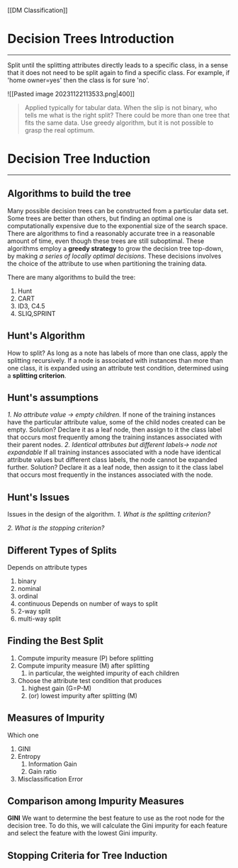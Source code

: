 [[DM Classification]]

# Decision Trees Introduction
---
Split until the splitting attributes directly leads to a specific class, in a sense that it does not need to be split again to find a specific class.
For example, if 'home owner=yes' then the class is for sure 'no'.

![[Pasted image 20231122113533.png|400]]

> Applied typically for tabular data.
	When the slip is not binary, who tells me what is the right split?
	There could be more than one tree that fits the same data.
	Use greedy algorithm, but it is not possible to grasp the real optimum.


# Decision Tree Induction
---
## Algorithms to build the tree
Many possible decision trees can be constructed from a particular data set.
Some trees are better than others, but finding an optimal one is computationally expensive due to the exponential size of the search space.
There are algorithms to find a reasonably accurate tree in a reasonable amount of time, even though these trees are still suboptimal.
These algorithms employ a **greedy strategy** to grow the decision tree top-down, by making *a series of locally optimal decisions*.
These decisions involves the choice of the attribute to use when partitioning the training data.

There are many algorithms to build the tree:
1. Hunt
2. CART
3. ID3, C4.5
4. SLIQ,SPRINT
## Hunt's Algorithm
How to split?
As long as a note has labels of more than one class, apply the splitting recursively.
If a node is associated with instances than more than one class, it is expanded using an attribute test condition, determined using a **splitting criterion**.
## Hunt's assumptions
*1. No attribute value -> empty children.*
If none of the training instances have the particular attribute value, some of the child nodes created can be empty.
Solution? Declare it as a leaf node, then assign to it the class label that occurs most frequently among the training instances associated with their parent nodes.
*2. Identical attributes but different labels-> node not expandable*
If all training instances associated with a node have identical attribute values but different class labels, the node cannot be expanded further.
Solution? Declare it as a leaf node, then assign to it the class label that occurs most frequently in the instances associated with the node.
## Hunt's Issues
Issues in the design of the algorithm.
*1. What is the splitting criterion?*

*2. What is the stopping criterion?*


## Different Types of Splits
Depends on attribute types
1. binary
2. nominal
3. ordinal
4. continuous
Depends on number of ways to split
1. 2-way split
2. multi-way split
## Finding the Best Split
1. Compute impurity measure (P) before splitting
2. Compute impurity measure (M) after splitting
	1. in particular, the weighted impurity of each children
3. Choose the attribute test condition that produces
	1. highest gain (G=P-M)
	2. (or) lowest impurity after splitting (M)

## Measures of Impurity
Which one
1. GINI
2. Entropy
	1. Information Gain
	2. Gain ratio
3. Misclassification Error

## Comparison among Impurity Measures

**GINI**
We want to determine the best feature to use as the root node for the decision tree. To do this, we will calculate the Gini impurity for each feature and select the feature with the lowest Gini impurity.


## Stopping Criteria for Tree Induction



